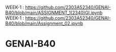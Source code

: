 WEEK-1 :  https://github.com/2303A52340/GENAI-B40/blob/main/ASSIGNMENT_1(2340)GI.ipynb                            
WEEK-1 :  https://github.com/2303A52340/GENAI-B40/blob/main/Assignment_02.ipynb
# GENAI-B40
